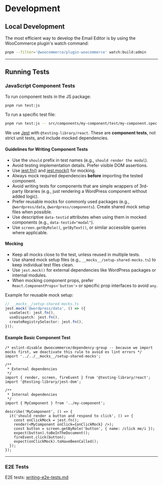 # Development

## Local Development

The most efficient way to develop the Email Editor is by using the WooCommerce plugin's watch command:

```bash
pnpm --filter='@woocommerce/plugin-woocommerce' watch:build:admin
```

---

## Running Tests

### JavaScript Component Tests

To run component tests in the JS package:

```bash
pnpm run test:js
```

To run a specific test file:

```bash
pnpm run test:js -- src/components/my-component/test/my-component.spec.tsx
```

We use [Jest](https://jestjs.io/) with `@testing-library/react`. These are **component tests**, not strict unit tests, and include mocked dependencies.

#### Guidelines for Writing Component Tests

- Use the `should` prefix in test names (e.g., `should render the modal`).
- Avoid testing implementation details. Prefer visible DOM assertions.
- Use [jest.fn()](https://jestjs.io/docs/mock-functions) and [jest.mock()](https://jestjs.io/docs/manual-mocks) for mocking.
- Always mock required dependencies **before** importing the tested component.
- Avoid writing tests for components that are simple wrappers of 3rd-party libraries (e.g., just rendering a WordPress component without added logic).
- Prefer reusable mocks for commonly used packages (e.g., `@wordpress/data`, `@wordpress/components`). Create shared mock setup files when possible.
- Use descriptive `data-testid` attributes when using them in mocked components (e.g., `data-testid="modal"`).
- Use `screen.getByRole()`, `getByText()`, or similar accessible queries where applicable.

#### Mocking

- Keep all mocks close to the test, unless reused in multiple tests.
- Use shared mock setup files (e.g., `__mocks__/setup-shared-mocks.ts`) to keep individual test files clean.
- Use `jest.mock()` for external dependencies like WordPress packages or internal modules.
- When mocking component props, prefer `React.ComponentProps<'button'>` or specific prop interfaces to avoid `any`.

Example for reusable mock setup:

```ts
// __mocks__/setup-shared-mocks.ts
jest.mock('@wordpress/data', () => ({
  useSelect: jest.fn(),
  useDispatch: jest.fn(),
  createRegistrySelector: jest.fn(),
}));
```

#### Example Basic Component Test

```tsx
/* eslint-disable @woocommerce/dependency-group -- because we import mocks first, we deactivate this rule to avoid es lint errors */
import '../../__mocks__/setup-shared-mocks';

/**
 * External dependencies
 */
import { render, screen, fireEvent } from '@testing-library/react';
import '@testing-library/jest-dom';

/**
 * Internal dependencies
 */
import { MyComponent } from '../my-component';

describe('MyComponent', () => {
  it('should render a button and respond to click', () => {
    const onClickMock = jest.fn();
    render(<MyComponent onClick={onClickMock} />);
    const button = screen.getByRole('button', { name: /click me/i });
    expect(button).toBeInTheDocument();
    fireEvent.click(button);
    expect(onClickMock).toHaveBeenCalled();
  });
});
```

---

### E2E Tests

E2E tests: [writing-e2e-tests.md](../../../packages/js/email-editor/writing-e2e-tests.md)
